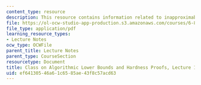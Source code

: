 ```yaml
---
content_type: resource
description: This resource contains information related to inapproximability examples.
file: https://ol-ocw-studio-app-production.s3.amazonaws.com/courses/6-890-algorithmic-lower-bounds-fun-with-hardness-proofs-fall-2014/ef64130546a61c6585ae43f8c57acd63_MIT6_890F14_L11.pdf
file_type: application/pdf
learning_resource_types:
- Lecture Notes
ocw_type: OCWFile
parent_title: Lecture Notes
parent_type: CourseSection
resourcetype: Document
title: Class on Algorithmic Lower Bounds and Hardness Proofs, Lecture 11 Notes
uid: ef641305-46a6-1c65-85ae-43f8c57acd63
---
```

